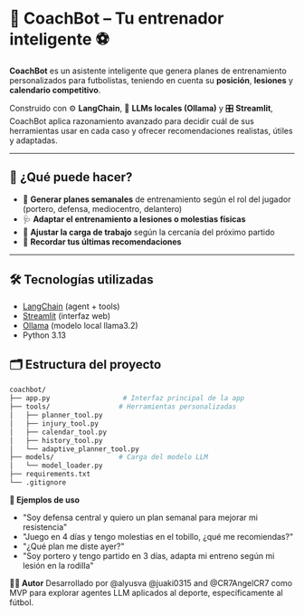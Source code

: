 # 🧠 CoachBot – Tu entrenador inteligente ⚽

**CoachBot** es un asistente inteligente que genera planes de entrenamiento personalizados para futbolistas, teniendo en cuenta su **posición**, **lesiones** y **calendario competitivo**.

Construido con ⚙️ **LangChain**, 💬 **LLMs locales (Ollama)** y 🎛️ **Streamlit**, CoachBot aplica razonamiento avanzado para decidir cuál de sus herramientas usar en cada caso y ofrecer recomendaciones realistas, útiles y adaptadas.

---

## 🚀 ¿Qué puede hacer?

- 🧠 **Generar planes semanales** de entrenamiento según el rol del jugador (portero, defensa, mediocentro, delantero)
- 🩺 **Adaptar el entrenamiento a lesiones o molestias físicas**
- 📆 **Ajustar la carga de trabajo** según la cercanía del próximo partido
- 🧾 **Recordar tus últimas recomendaciones**

---

## 🛠️ Tecnologías utilizadas

- [LangChain](https://www.langchain.com/) (agent + tools)
- [Streamlit](https://streamlit.io/) (interfaz web)
- [Ollama](https://ollama.com/) (modelo local llama3.2)
- Python 3.13

## 🗂️ Estructura del proyecto

```bash
coachbot/
├── app.py                  # Interfaz principal de la app
├── tools/                 # Herramientas personalizadas
│   ├── planner_tool.py
│   ├── injury_tool.py
│   ├── calendar_tool.py
│   ├── history_tool.py
│   └── adaptive_planner_tool.py
├── models/                # Carga del modelo LLM
│   └── model_loader.py
├── requirements.txt
└── .gitignore
```

**🧪 Ejemplos de uso**
- "Soy defensa central y quiero un plan semanal para mejorar mi resistencia"
- "Juego en 4 días y tengo molestias en el tobillo, ¿qué me recomiendas?"
- "¿Qué plan me diste ayer?"
- "Soy portero y tengo partido en 3 días, adapta mi entreno según mi lesión en la rodilla"

**👨‍💻 Autor**
Desarrollado por @alyusva @juaki0315 and @CR7AngelCR7 como MVP para explorar agentes LLM aplicados al deporte, específicamente al fútbol.
